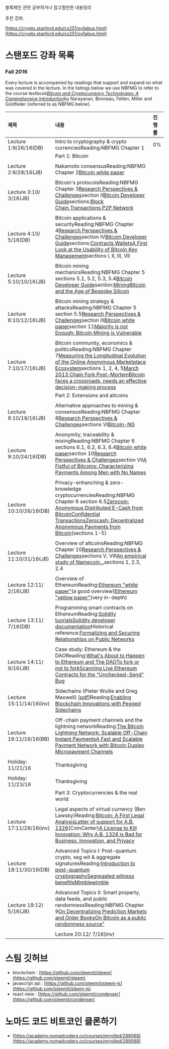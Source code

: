 블록체인 관련 공부하거나 참고할만한 내용정리

추천 강좌.

[https://crypto.stanford.edu/cs251/syllabus.html](https://crypto.stanford.edu/cs251/syllabus.html)

# 스탠포드 강좌 목록

### Fall 2016

Every lecture is accompanied by readings that support and expand on what was covered in the lecture. In the listings below we use NBFMG to refer to the course textbook[_Bitcoin and Cryptocurrency Technologies: A Comprehensive Introduction_](https://d28rh4a8wq0iu5.cloudfront.net/bitcointech/readings/princeton_bitcoin_book.pdf?a=1)by Narayanan, Bonneau, Felten, Miller and Goldfeder \(referred to as NBFMG below\).

| 제목 | 내용 | 진행률 |
| :--- | :--- | :--- |
| Lecture 1:9/26/16\(DB\) | Intro to cryptography & crypto currenciesReading:NBFMG Chapter 1 | 0% |
|  | Part 1: Bitcoin |  |
|  |  |  |
| Lecture 2:9/28/16\(JB\) | Nakamoto consensusReading:NBFMG Chapter 2[Bitcoin white paper](https://bitcoin.org/bitcoin.pdf) |  |
|  |  |  |
| Lecture 3:10/ 3/16\(JB\) | Bitcoin's protocolsReading:NBFMG Chapter 3[Research Perspectives & Challenges](http://www.jbonneau.com/doc/BMCNKF15-IEEESP-bitcoin.pdf)section II[Bitcoin Developer Guide](https://bitcoin.org/en/developer-reference)sections:[Block Chain](https://bitcoin.org/en/developer-guide#block-chain),[Transactions](https://bitcoin.org/en/developer-guide#transactions),[P2P Network](https://bitcoin.org/en/developer-guide#p2p-network) |  |
|  |  |  |
| Lecture 4:10/ 5/16\(DB\) | Bitcoin applications & securityReading:NBFMG Chapter 4[Research Perspectives & Challenges](http://www.jbonneau.com/doc/BMCNKF15-IEEESP-bitcoin.pdf)section IV[Bitcoin Developer Guide](https://bitcoin.org/en/developer-reference)sections:[Contracts](https://bitcoin.org/en/developer-guide#contracts),[Wallets](https://bitcoin.org/en/developer-guide#wallets)[A First Look at the Usability of Bitcoin Key Management](http://users.encs.concordia.ca/~clark/papers/2015_usec_full.pdf)sections I, II, III, VII |  |
|  |  |  |
| Lecture 5:10/10/16\(JB\) | Bitcoin mining mechanicsReading:NBFMG Chapter 5 sections 5.1, 5.2, 5.3, 5.4[Bitcoin Developer Guide](https://bitcoin.org/en/developer-reference)section:[Mining](https://bitcoin.org/en/developer-guide#mining)[Bitcoin and the Age of Bespoke Silicon](http://cseweb.ucsd.edu/~mbtaylor/papers/bitcoin_taylor_cases_2013.pdf) |  |
|  |  |  |
| Lecture 6:10/12/16\(JB\) | Bitcoin mining strategy & attacksReading:NBFMG Chapter 5 section 5.5[Research Perspectives & Challenges](http://www.jbonneau.com/doc/BMCNKF15-IEEESP-bitcoin.pdf)section III[Bitcoin white paper](https://bitcoin.org/bitcoin.pdf)section 11[Majority is not Enough: Bitcoin Mining is Vulnerable](http://www.cs.cornell.edu/~ie53/publications/btcProcFC.pdf) |  |
|  |  |  |
| Lecture 7:10/17/16\(JB\) | Bitcoin community, economics & politicsReading:NBFMG Chapter 7[Measuring the Longitudinal Evolution of the Online Anonymous Marketplace Ecosystem](https://www.usenix.org/system/files/conference/usenixsecurity15/sec15-paper-soska.pdf)sections 1, 2, 4, 5[March 2013 Chain Fork Post-Mortem](https://github.com/bitcoin/bips/blob/master/bip-0050.mediawiki)[Bitcoin faces a crossroads, needs an effective decision-making process](https://freedom-to-tinker.com/blog/randomwalker/bitcoin-faces-a-crossroads-needs-an-effective-decision-making-process/) |  |
|  | Part 2: Extensions and altcoins |  |
|  |  |  |
| Lecture 8:10/19/16\(JB\) | Alternative approaches to mining & consensusReading:NBFMG Chapter 8[Research Perspectives & Challenges](http://www.jbonneau.com/doc/BMCNKF15-IEEESP-bitcoin.pdf)sections VI[Bitcoin-NG](https://www.usenix.org/system/files/conference/nsdi16/nsdi16-paper-eyal.pdf) |  |
|  |  |  |
| Lecture 9:10/24/16\(DB\) | Anonymity, traceability & mixingReading:NBFMG Chapter 6 sections 6.1, 6.2, 6.3, 6.4[Bitcoin white paper](https://bitcoin.org/bitcoin.pdf)section 10[Research Perspectives & Challenges](http://www.jbonneau.com/doc/BMCNKF15-IEEESP-bitcoin.pdf)section VII[A Fistful of Bitcoins: Characterizing Payments Among Men with No Names](https://cseweb.ucsd.edu/~smeiklejohn/files/imc13.pdf) |  |
|  |  |  |
| Lecture 10:10/26/16\(DB\) | Privacy-enhanching & zero-knowledge cryptocurrenciesReading:NBFMG Chapter 6 section 6.5[Zerocoin: Anonymous Distributed E-Cash from Bitcoin](http://spar.isi.jhu.edu/~mgreen/ZerocoinOakland.pdf)[Confidential Transactions](https://people.xiph.org/~greg/confidential_values.txt)[Zerocash: Decentralized Anonymous Payments from Bitcoin](http://zerocash-project.org/media/pdf/zerocash-extended-20140518.pdf)\(sections 1-5\) |  |
|  |  |  |
| Lecture 11:10/31/16\(JB\) | Overview of altcoinsReading:NBFMG Chapter 10[Research Perspectives & Challenges](http://www.jbonneau.com/doc/BMCNKF15-IEEESP-bitcoin.pdf)sections V, VIII[An empirical study of Namecoin...](http://www.econinfosec.org/archive/weis2015/papers/WEIS_2015_kalodner.pdf)sections 1, 2.3, 2.4 |  |
|  |  |  |
| Lecture 12:11/ 2/16\(JB\) | Overview of EthereumReading:[Ethereum "white paper"](https://github.com/ethereum/wiki/wiki/White-Paper)\(a good overview\)[Ethereum "yellow paper"](http://gavwood.com/paper.pdf)\(very in-depth\) |  |
|  |  |  |
| Lecture 13:11/ 7/16\(DB\) | Programming smart contracts on EthereumReading:[Solidity tuorials](https://ethereumbuilders.gitbooks.io/guide/content/en/solidity_tutorials.html)[Solidity developer documentation](https://solidity.readthedocs.io/en/develop/introduction-to-smart-contracts.html)Historical reference:[Formalizing and Securing Relationships on Public Networks](http://pear.accc.uic.edu/ojs/index.php/fm/article/view/548/469) |  |
|  |  |  |
| Lecture 14:11/ 9/16\(JB\) | Case study: Ethereum & the DAOReading:[What's About to Happen to Ethereum and The DAO](http://www.coindesk.com/hard-fork-ethereum-dao/)[To fork or not to fork](https://blog.ethereum.org/2016/07/15/to-fork-or-not-to-fork/)[Scanning Live Ethereum Contracts for the "Unchecked-Send" Bug](http://hackingdistributed.com/2016/06/16/scanning-live-ethereum-contracts-for-bugs/) |  |
|  |  |  |
| Lecture 15:11/14/16\(inv\) | Sidechains  \(Pieter Wuille and Greg Maxwell\)  \[[pdf](https://crypto.stanford.edu/cs251/lectures/cc-sidechains2.pdf)\]Reading:[Enabling Blockchain Innovations with Pegged Sidechains](https://blockstream.com/sidechains.pdf) |  |
|  |  |  |
| Lecture 16:11/16/16\(BB\) | Off-chain payment channels and the lightning networkReading:[The Bitcoin Lightning Network: Scalable Off-Chain Instant Payments](https://lightning.network/lightning-network-paper.pdf)[A Fast and Scalable Payment Network with Bitcoin Duplex Micropayment Channels](http://www.tik.ee.ethz.ch/file/716b955c130e6c703fac336ea17b1670/duplex-micropayment-channels.pdf) |  |
|  |  |  |
| Holiday:    11/21/16 | Thanksgiving |  |
|  |  |  |
| Holiday:    11/23/16 | Thanksgiving |  |
|  | Part 3: Cryptocurrencies & the real world |  |
|  |  |  |
| Lecture 17:11/28/16\(inv\) | Legal aspects of virtual currency  \(Ben Lawsky\)Reading:[Bitcoin: A First Legal Analysis](http://fc14.ifca.ai/bitcoin/papers/bitcoin14_submission_7.pdf)[Letter of support for A.B. 1326](https://coincenter.org/2015/07/letter-of-support-re-ab-1326-to-california-state-senate/)\(CoinCenter\)[A License to Kill Innovation: Why A.B. 1326 is Bad for Business, Innovation, and Privacy](https://www.eff.org/deeplinks/2015/08/license-kill-innovation-why-ab-1326-californias-bitcoin-license-bad-business) |  |
|  |  |  |
| Lecture 18:11/30/16\(DB\) | Advanced Topics I: Post-quantum crypto, seg wit & aggregate signaturesReading:[Introduction to post-quantum cryptography](https://www.pqcrypto.org/www.springer.com/cda/content/document/cda_downloaddocument/9783540887010-c1.pdf)[Segregated witness benefits](https://bitcoincore.org/en/2016/01/26/segwit-benefits/)[Mimblewimble](https://scalingbitcoin.org/papers/mimblewimble.pdf) |  |
|  |  |  |
| Lecture 19:12/ 5/16\(JB\) | Advanced Topics II: Smart property, data feeds, and public randomnessReading:NBFMG Chapter 9[On Decentralizing Prediction Markets and Order Books](https://www.cs.princeton.edu/~kroll/papers/weis14_prediction.pdf)[On Bitcoin as a public randomness source"](https://eprint.iacr.org/2015/1015) |  |
|  |  |  |
|  | Lecture 20:12/ 7/16\(inv\) |  |

# 스팀 깃허브

* blockchain : [https://github.com/steemit/steem](https://github.com/steemit/steem)
* javascript api  : [https://github.com/steemit/steem-js](https://github.com/steemit/steem-js)
* react view : [https://github.com/steemit/condenser](https://github.com/steemit/condenser)



# 노마드 코드 비트코인 클론하기

* [https://academy.nomadcoders.co/courses/enrolled/289068](https://academy.nomadcoders.co/courses/enrolled/289068)



